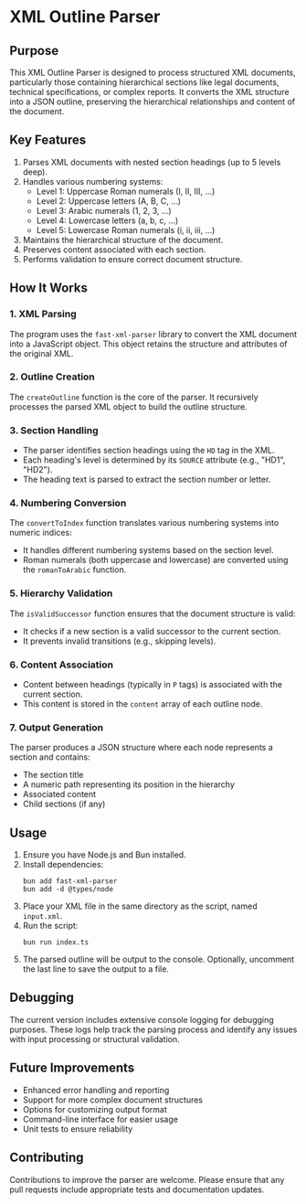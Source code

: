 # XML Outline Parser

## Purpose

This XML Outline Parser is designed to process structured XML documents, particularly those containing hierarchical sections like legal documents, technical specifications, or complex reports. It converts the XML structure into a JSON outline, preserving the hierarchical relationships and content of the document.

## Key Features

1. Parses XML documents with nested section headings (up to 5 levels deep).
2. Handles various numbering systems:
   - Level 1: Uppercase Roman numerals (I, II, III, ...)
   - Level 2: Uppercase letters (A, B, C, ...)
   - Level 3: Arabic numerals (1, 2, 3, ...)
   - Level 4: Lowercase letters (a, b, c, ...)
   - Level 5: Lowercase Roman numerals (i, ii, iii, ...)
3. Maintains the hierarchical structure of the document.
4. Preserves content associated with each section.
5. Performs validation to ensure correct document structure.

## How It Works

### 1. XML Parsing

The program uses the `fast-xml-parser` library to convert the XML document into a JavaScript object. This object retains the structure and attributes of the original XML.

### 2. Outline Creation

The `createOutline` function is the core of the parser. It recursively processes the parsed XML object to build the outline structure.

### 3. Section Handling

- The parser identifies section headings using the `HD` tag in the XML.
- Each heading's level is determined by its `SOURCE` attribute (e.g., "HD1", "HD2").
- The heading text is parsed to extract the section number or letter.

### 4. Numbering Conversion

The `convertToIndex` function translates various numbering systems into numeric indices:
- It handles different numbering systems based on the section level.
- Roman numerals (both uppercase and lowercase) are converted using the `romanToArabic` function.

### 5. Hierarchy Validation

The `isValidSuccessor` function ensures that the document structure is valid:
- It checks if a new section is a valid successor to the current section.
- It prevents invalid transitions (e.g., skipping levels).

### 6. Content Association

- Content between headings (typically in `P` tags) is associated with the current section.
- This content is stored in the `content` array of each outline node.

### 7. Output Generation

The parser produces a JSON structure where each node represents a section and contains:
- The section title
- A numeric path representing its position in the hierarchy
- Associated content
- Child sections (if any)

## Usage

1. Ensure you have Node.js and Bun installed.
2. Install dependencies:
   ```
   bun add fast-xml-parser
   bun add -d @types/node
   ```
3. Place your XML file in the same directory as the script, named `input.xml`.
4. Run the script:
   ```
   bun run index.ts
   ```
5. The parsed outline will be output to the console. Optionally, uncomment the last line to save the output to a file.

## Debugging

The current version includes extensive console logging for debugging purposes. These logs help track the parsing process and identify any issues with input processing or structural validation.

## Future Improvements

- Enhanced error handling and reporting
- Support for more complex document structures
- Options for customizing output format
- Command-line interface for easier usage
- Unit tests to ensure reliability

## Contributing

Contributions to improve the parser are welcome. Please ensure that any pull requests include appropriate tests and documentation updates.
